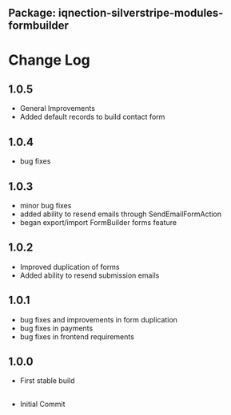 ## Package: iqnection-silverstripe-modules-formbuilder
# Change Log

## 1.0.5
- General Improvements
- Added default records to build contact form

## 1.0.4
- bug fixes

## 1.0.3
- minor bug fixes
- added ability to resend emails through SendEmailFormAction
- began export/import FormBuilder forms feature

## 1.0.2
- Improved duplication of forms
- Added ability to resend submission emails


## 1.0.1
- bug fixes and improvements in form duplication
- bug fixes in payments
- bug fixes in frontend requirements

## 1.0.0
- First stable build

##
- Initial Commit